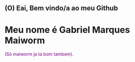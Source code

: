 ## (O) Eai, Bem vindo/a ao meu Github 

# Meu nome é Gabriel Marques Maiworm
<span style="color:purple">(Só maiworm ja ta bom tambem).</span>  




<!--

Here are some ideas to get you started:

- 🔭 I’m currently working on ...
- 🌱 I’m currently learning ...
- 👯 I’m looking to collaborate on ...
- 🤔 I’m looking for help with ...
- 💬 Ask me about ...
- 📫 How to reach me: ...
- 😄 Pronouns: ...
- ⚡ Fun fact: ...
-->
